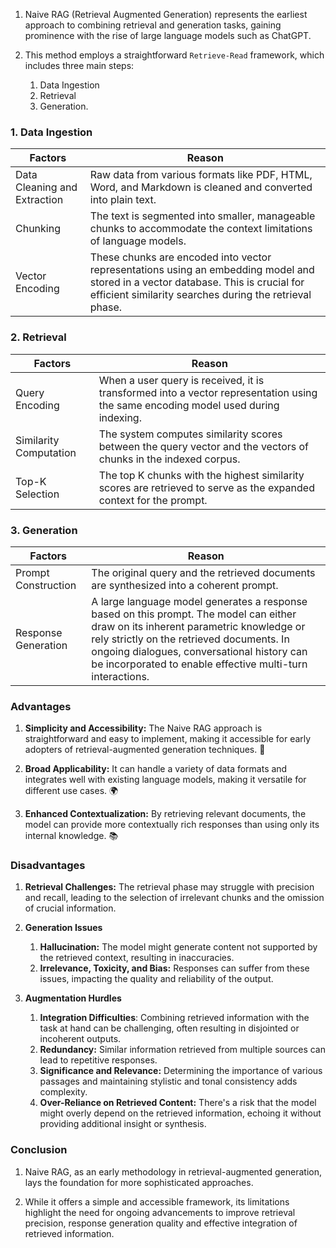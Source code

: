 1. Naive RAG (Retrieval Augmented Generation) represents the earliest approach
   to combining retrieval and generation tasks, gaining prominence with the rise
   of large language models such as ChatGPT.

2. This method employs a straightforward `Retrieve-Read` framework, which
   includes three main steps:

   1. Data Ingestion
   2. Retrieval
   3. Generation.

### 1. Data Ingestion

<table class="table-size-for-cloud-services">
    <thead>
        <tr>
            <th>Factors</th>
            <th>Reason</th>
        </tr>
    </thead>
    <tbody>
        <tr>
            <td><span class="custom-header">Data Cleaning and Extraction</span></td>
            <td>Raw data from various formats like PDF, HTML, Word, and Markdown is cleaned and converted into plain text.</td>
        </tr>
        <tr>
            <td><span class="custom-header">Chunking</span></td>
            <td>The text is segmented into smaller, manageable chunks to accommodate the context limitations of language models.</td>
        </tr>
        <tr>
            <td><span class="custom-header">Vector Encoding</span></td>
            <td>These chunks are encoded into vector representations using an embedding model and stored in a vector database. This is crucial for efficient similarity searches during the retrieval phase.</td>
        </tr>
    </tbody>
</table>

### 2. Retrieval

<table class="table-size-for-cloud-services">
    <thead>
        <tr>
            <th>Factors</th>
            <th>Reason</th>
        </tr>
    </thead>
    <tbody>
        <tr>
            <td><span class="custom-header">Query Encoding</span></td>
            <td>When a user query is received, it is transformed into a vector representation using the same encoding model used during indexing.</td>
        </tr>
        <tr>
            <td><span class="custom-header">Similarity Computation</span></td>
            <td>The system computes similarity scores between the query vector and the vectors of chunks in the indexed corpus.</td>
        </tr>
        <tr>
            <td><span class="custom-header">Top-K Selection</span></td>
            <td>The top K chunks with the highest similarity scores are retrieved to serve as the expanded context for the prompt.</td>
        </tr>
    </tbody>
</table>

### 3. Generation

<table class="table-size-for-cloud-services">
    <thead>
        <tr>
            <th>Factors</th>
            <th>Reason</th>
        </tr>
    </thead>
    <tbody>
        <tr>
            <td><span class="custom-header">Prompt Construction</span></td>
            <td>The original query and the retrieved documents are synthesized into a coherent prompt.</td>
        </tr>
        <tr>
            <td><span class="custom-header">Response Generation</span></td>
            <td>A large language model generates a response based on this prompt. The model can either draw on its inherent parametric knowledge or rely strictly on the retrieved documents. In ongoing dialogues, conversational history can be incorporated to enable effective multi-turn interactions.</td>
        </tr>
    </tbody>
</table>

<!-- ![naiveRAG.png](./Images/Naive_RAG.png) -->

### Advantages

1. **Simplicity and Accessibility:** The Naive RAG approach is straightforward
   and easy to implement, making it accessible for early adopters of
   retrieval-augmented generation techniques. 🚀

2. **Broad Applicability:** It can handle a variety of data formats and
   integrates well with existing language models, making it versatile for
   different use cases. 🌍

3. **Enhanced Contextualization:** By retrieving relevant documents, the model
   can provide more contextually rich responses than using only its internal
   knowledge. 📚

### Disadvantages

1. **Retrieval Challenges:** The retrieval phase may struggle with precision and
   recall, leading to the selection of irrelevant chunks and the omission of
   crucial information.

2. **Generation Issues**

   1. **Hallucination:** The model might generate content not supported by the
      retrieved context, resulting in inaccuracies.

   2) **Irrelevance, Toxicity, and Bias:** Responses can suffer from these
      issues, impacting the quality and reliability of the output.

3. **Augmentation Hurdles**

   1. **Integration Difficulties**: Combining retrieved information with the
      task at hand can be challenging, often resulting in disjointed or
      incoherent outputs.
   2. **Redundancy:** Similar information retrieved from multiple sources can
      lead to repetitive responses.
   3. **Significance and Relevance:** Determining the importance of various
      passages and maintaining stylistic and tonal consistency adds complexity.
   4. **Over-Reliance on Retrieved Content:** There's a risk that the model
      might overly depend on the retrieved information, echoing it without
      providing additional insight or synthesis.

### Conclusion

1. Naive RAG, as an early methodology in retrieval-augmented generation, lays
   the foundation for more sophisticated approaches.

2. While it offers a simple and accessible framework, its limitations highlight
   the need for ongoing advancements to improve retrieval precision, response
   generation quality and effective integration of retrieved information.

